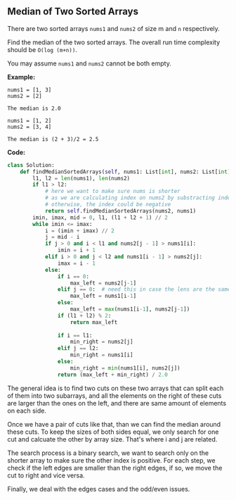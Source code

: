 ## Median of Two Sorted Arrays

There are two sorted arrays `nums1` and `nums2` of size m and `n` respectively.

Find the median of the two sorted arrays. The overall run time complexity should be `O(log (m+n))`.

You may assume `nums1` and `nums2` cannot be both empty.

**Example:**

```
nums1 = [1, 3]
nums2 = [2]

The median is 2.0
```
```
nums1 = [1, 2]
nums2 = [3, 4]

The median is (2 + 3)/2 = 2.5
```

**Code:**

```python
class Solution:
    def findMedianSortedArrays(self, nums1: List[int], nums2: List[int]) -> float:
        l1, l2 = len(nums1), len(nums2)  
        if l1 > l2:
            # here we want to make sure nums is shorter
            # as we are calculating index on nums2 by substracting index on nums1
            # otherwise, the index could be negative
            return self.findMedianSortedArrays(nums2, nums1)
        imin, imax, mid = 0, l1, (l1 + l2 + 1) // 2
        while imin <= imax:
            i = (imin + imax) // 2
            j = mid - i
            if j > 0 and i < l1 and nums2[j - 1] > nums1[i]:
                imin = i + 1
            elif i > 0 and j < l2 and nums1[i - 1] > nums2[j]:
                imax = i - 1
            else:
                if i == 0:
                    max_left = nums2[j-1]
                elif j == 0:  # need this in case the lens are the same
                    max_left = nums1[i-1]
                else:
                    max_left = max(nums1[i-1], nums2[j-1])
                if (l1 + l2) % 2:
                    return max_left
                
                if i == l1:
                    min_right = nums2[j]
                elif j == l2:
                    min_right = nums1[i]
                else:
                    min_right = min(nums1[i], nums2[j])
                return (max_left + min_right) / 2.0
```
The general idea is to find two cuts on these two arrays that can split each of them into two subarrays, and all the elements on the right of these cuts are larger than the ones on the left, and there are same amount of elements on each side.

Once we have a pair of cuts like that, than we can find the median around these cuts. To keep the sizes of both sides equal, we only search for one cut and calcuate the other by array size. That's where i and j are related.

The search process is a binary search, we want to search only on the shorter array to make sure the other index is positive. For each step, we check if the left edges are smaller than the right edges, if so, we move the cut to right and vice versa.

Finally, we deal with the edges cases and the odd/even issues.